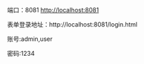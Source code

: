 端口：8081
[http://localhost:8081](http://localhost:8081])

表单登录地址：http://localhost:8081/login.html

账号:admin,user

密码:1234